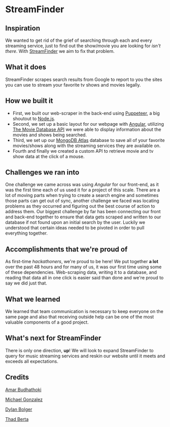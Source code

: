 # StreamFinder

## Inspiration
We wanted to get rid of the grief of searching through each and every streaming service, just to find out the show/movie you are looking for _isn't there_. With [StreamFinder](https://streamfind.tech/) we aim to fix that problem.

## What it does
StreamFinder scrapes search results from Google to report to you the sites you can use to stream your favorite tv shows and movies legally. 

## How we built it
- First, we built our web-scraper in the back-end using [Puppeteer](https://pptr.dev/), a big shoutout to [Node.js](https://nodejs.org/).
- Second, we set up a basic layout for our webpage with [Angular](https://angular.io/), utilizing [The Movie Database API](https://developers.themoviedb.org/) we were able to display information about the movies and shows being searched.
- Third, we set up our [MongoDB Atlas](https://www.mongodb.com/cloud/atlas) database to save all of your favorite movies/shows along with the streaming services they are available on.
- Fourth and finally we created a custom API to retrieve movie and tv show data at the click of a mouse.

## Challenges we ran into
One challenge we came across was using _Angular_ for our front-end, as it was the first time each of us used it for a project of this scale. There are a lot of moving parts when trying to create a search engine and sometimes those parts can get out of sync, another challenge we faced was locating problems as they occurred and figuring out the best course of action to address them. Our biggest challenge by far has been connecting our front and back-end together to ensure that data gets scraped and written to our database if not found upon an initial search by the user. Luckily we understood that certain ideas needed to be pivoted in order to pull everything together.

## Accomplishments that we're proud of
As first-time _hackathoners_, we're proud to be here! We put together **a lot** over the past 48 hours and for many of us, it was our first time using some of these dependencies. Web-scraping data, writing it to a database, and reading that data all in one click is easier said than done and we're proud to say we did just that. 

## What we learned
We learned that team communication is necessary to keep everyone on the same page and also that receiving outside help can be one of the most valuable components of a good project.

## What's next for StreamFinder
There is only one direction, **up**! We will look to expand StreamFinder to query for music streaming services and reskin our website until it meets and exceeds all expectations.

## Credits
[Amar Budhathoki](https://github.com/Ab30657)

[Michael Gonzalez](https://github.com/gonzohub)

[Dylan Bolger](https://github.com/fivepixels/)

[Thad Berta](https://github.com/reals1ant)
